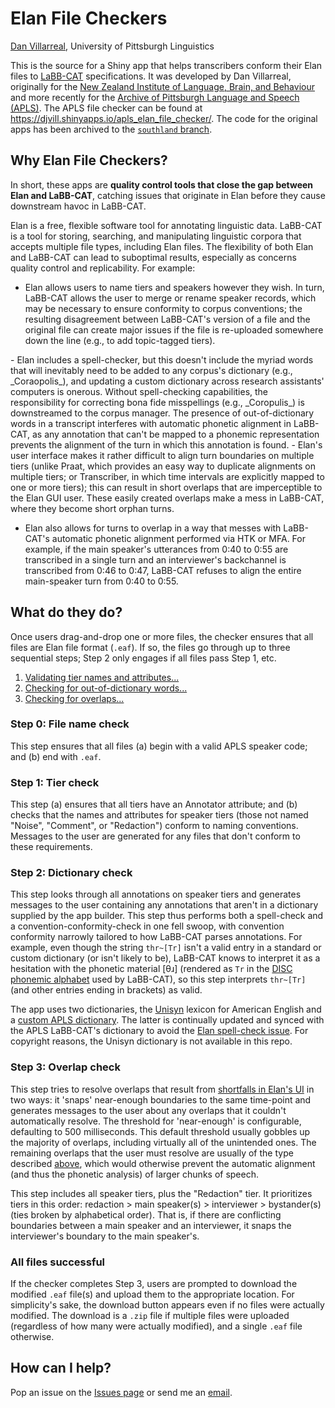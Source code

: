 # Elan File Checkers

[Dan Villarreal](https://www.linguistics.pitt.edu/people/dan-villarreal), University of Pittsburgh Linguistics

This is the source for a Shiny app that helps transcribers conform their Elan files to [LaBB-CAT](https://labbcat.canterbury.ac.nz/system/) specifications. It was developed by Dan Villarreal, originally for the [New Zealand Institute of Language, Brain, and Behaviour](https://www.canterbury.ac.nz/nzilbb/) and more recently for the [Archive of Pittsburgh Language and Speech (APLS)](https://labb-cat.linguistics.pitt.edu/labbcat/). The APLS file checker can be found at https://djvill.shinyapps.io/apls_elan_file_checker/. The code for the original apps has been archived to the [`southland` branch](https://github.com/djvill/elan-file-checkers/tree/southland).


## Why Elan File Checkers?

In short, these apps are **quality control tools that close the gap between Elan and LaBB-CAT**, catching issues that originate in Elan before they cause downstream havoc in LaBB-CAT.

Elan is a free, flexible software tool for annotating linguistic data. LaBB-CAT is a tool for storing, searching, and manipulating linguistic corpora that accepts multiple file types, including Elan files. The flexibility of both Elan and LaBB-CAT can lead to suboptimal results, especially as concerns quality control and replicability. For example:

- Elan allows users to name tiers and speakers however they wish. In turn, LaBB-CAT allows the user to merge or rename speaker records, which may be necessary to ensure conformity to corpus conventions; the resulting disagreement between LaBB-CAT's version of a file and the original file can create major issues if the file is re-uploaded somewhere down the line (e.g., to add topic-tagged tiers).

<a id="elan-spell-check">
- Elan includes a spell-checker, but this doesn't include the myriad words that will inevitably need to be added to any corpus's dictionary (e.g., _Coraopolis_), and updating a custom dictionary across research assistants' computers is onerous. Without spell-checking capabilities, the responsibility for correcting bona fide misspellings (e.g., _Coropulis_) is downstreamed to the corpus manager. The presence of out-of-dictionary words in a transcript interferes with automatic phonetic alignment in LaBB-CAT, as any annotation that can't be mapped to a phonemic representation prevents the alignment of the turn in which this annotation is found.

<a id="elan-hard-to-align">
- Elan's user interface makes it rather difficult to align turn boundaries on multiple tiers (unlike Praat, which provides an easy way to duplicate alignments on multiple tiers; or Transcriber, in which time intervals are explicitly mapped to one or more tiers); this can result in short overlaps that are imperceptible to the Elan GUI user. These easily created overlaps make a mess in LaBB-CAT, where they become short orphan turns.

- Elan also allows for turns to overlap in a way that messes with LaBB-CAT's automatic phonetic alignment performed via HTK or MFA. For example, if the main speaker's utterances from 0:40 to 0:55 are transcribed in a single turn and an interviewer's backchannel is transcribed from 0:46 to 0:47, LaBB-CAT refuses to align the entire main-speaker turn from 0:40 to 0:55.


## What do they do?

Once users drag-and-drop one or more files, the checker ensures that all files are Elan file format (`.eaf`). If so, the files go through up to three sequential steps; Step 2 only engages if all files pass Step 1, etc.

1. [Validating tier names and attributes...](#step-1-tier-check)
2. [Checking for out-of-dictionary words...](#step-2-dictionary-check)
3. [Checking for overlaps...](#step-3-overlap-check)


### Step 0: File name check

This step ensures that all files (a) begin with a valid APLS speaker code; and (b) end with `.eaf`.

### Step 1: Tier check

This step (a) ensures that all tiers have an Annotator attribute; and (b) checks that the names and attributes for speaker tiers (those not named "Noise", "Comment", or "Redaction") conform to naming conventions. Messages to the user are generated for any files that don't conform to these requirements.


### Step 2: Dictionary check

This step looks through all annotations on speaker tiers and generates messages to the user containing any annotations that aren't in a dictionary supplied by the app builder. This step thus performs both a spell-check and a convention-conformity-check in one fell swoop, with convention conformity narrowly tailored to how LaBB-CAT parses annotations. For example, even though the string `thr~[Tr]` isn't a valid entry in a standard or custom dictionary (or isn't likely to be), LaBB-CAT knows to interpret it as a hesitation with the phonetic material \[θɹ\] (rendered as `Tr` in the [DISC phonemic alphabet](https://djvill.github.io/APLS/doc/Phonemic-Transcription.html) used by LaBB-CAT), so this step interprets `thr~[Tr]` (and other entries ending in brackets) as valid.

The app uses two dictionaries, the [Unisyn](https://www.cstr.ed.ac.uk/projects/unisyn/) lexicon for American English and a [custom APLS dictionary](https://github.com/djvill/APLS/tree/main/files/custom-dictionary). The latter is continually updated and synced with the APLS LaBB-CAT's dictionary to avoid the [Elan spell-check issue](#elan-spell-check). For copyright reasons, the Unisyn dictionary is not available in this repo. 


### Step 3: Overlap check

This step tries to resolve overlaps that result from [shortfalls in Elan's UI](#elan-hard-to-align) in two ways: it 'snaps' near-enough boundaries to the same time-point and generates messages to the user about any overlaps that it couldn't automatically resolve. The threshold for 'near-enough' is configurable, defaulting to 500 milliseconds. This default threshold usually gobbles up the majority of overlaps, including virtually all of the unintended ones. The remaining overlaps that the user must resolve are usually of the type described [above](#elan-hard-to-align), which would otherwise prevent the automatic alignment (and thus the phonetic analysis) of larger chunks of speech.

This step includes all speaker tiers, plus the "Redaction" tier. It prioritizes tiers in this order: redaction > main speaker(s) > interviewer > bystander(s) (ties broken by alphabetical order). That is, if there are conflicting boundaries between a main speaker and an interviewer, it snaps the interviewer's boundary to the main speaker's.


### All files successful

If the checker completes Step 3, users are prompted to download the modified `.eaf` file(s) and upload them to the appropriate location. For simplicity's sake, the download button appears even if no files were actually modified. The download is a `.zip` file if multiple files were uploaded (regardless of how many were actually modified), and a single `.eaf` file otherwise. 



## How can I help?

Pop an issue on the [Issues page](https://github.com/djvill/elan-file-checkers/issues) or send me an [email](mailto:d.vill@pitt.edu?subject=GitHub%3A%20Elan%20File%20Checker).

